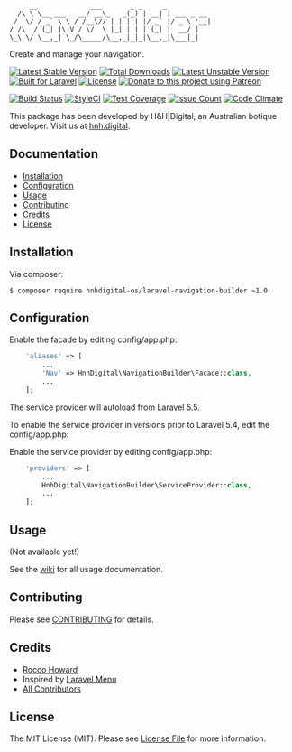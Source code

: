 ```
     __             ___       _ _     _
  /\ \ \__ ___   __/ __\_   _(_) | __| | ___ _ __ 
 /  \/ / _` \ \ / /__\// | | | | |/ _` |/ _ \ '__|
/ /\  / (_| |\ V / \/  \ |_| | | | (_| |  __/ |
\_\ \/ \__,_| \_/\_____/\__,_|_|_|\__,_|\___|_|

```

Create and manage your navigation.

[![Latest Stable Version](https://poser.pugx.org/hnhdigital-os/laravel-navigation-builder/v/stable.svg)](https://packagist.org/packages/hnhdigital-os/laravel-navigation-builder) [![Total Downloads](https://poser.pugx.org/hnhdigital-os/laravel-navigation-builder/downloads.svg)](https://packagist.org/packages/hnhdigital-os/laravel-navigation-builder) [![Latest Unstable Version](https://poser.pugx.org/hnhdigital-os/laravel-navigation-builder/v/unstable.svg)](https://packagist.org/packages/hnhdigital-os/laravel-navigation-builder) [![Built for Laravel](https://img.shields.io/badge/Built_for-Laravel-green.svg)](https://laravel.com/) [![License](https://poser.pugx.org/hnhdigital-os/laravel-navigation-builder/license.svg)](https://packagist.org/packages/hnhdigital-os/laravel-navigation-builder) [![Donate to this project using Patreon](https://img.shields.io/badge/patreon-donate-yellow.svg)](https://patreon.com/RoccoHoward)

[![Build Status](https://travis-ci.org/hnhdigital-os/laravel-navigation-builder.svg?branch=master)](https://travis-ci.org/hnhdigital-os/laravel-navigation-builder) [![StyleCI](https://styleci.io/repos/72195135/shield?branch=master)](https://styleci.io/repos/72195135) [![Test Coverage](https://codeclimate.com/github/hnhdigital-os/laravel-navigation-builder/badges/coverage.svg)](https://codeclimate.com/github/hnhdigital-os/laravel-navigation-builder/coverage) [![Issue Count](https://codeclimate.com/github/hnhdigital-os/laravel-navigation-builder/badges/issue_count.svg)](https://codeclimate.com/github/hnhdigital-os/laravel-navigation-builder) [![Code Climate](https://codeclimate.com/github/hnhdigital-os/laravel-navigation-builder/badges/gpa.svg)](https://codeclimate.com/github/hnhdigital-os/laravel-navigation-builder)

This package has been developed by H&H|Digital, an Australian botique developer. Visit us at [hnh.digital](http://hnh.digital).

## Documentation

* [Installation](#install)
* [Configuration](#configuration)
* [Usage](#usage)
* [Contributing](#contributing)
* [Credits](#credits)
* [License](#license)

## Installation

Via composer:

`$ composer require hnhdigital-os/laravel-navigation-builder ~1.0`

## Configuration

Enable the facade by editing config/app.php:

```php
    'aliases' => [
        ...
        'Nav' => HnhDigital\NavigationBuilder\Facade::class,
        ...
    ];
```

The service provider will autoload from Laravel 5.5.

To enable the service provider in versions prior to Laravel 5.4, edit the config/app.php:

Enable the service provider by editing config/app.php:

```php
    'providers' => [
        ...
        HnhDigital\NavigationBuilder\ServiceProvider::class,
        ...
    ];
```

## Usage

(Not available yet!)

See the [wiki](https://github.com/hnhdigital-os/laravel-navigation-builder/wiki) for all usage documentation.

## Contributing

Please see [CONTRIBUTING](https://github.com/hnhdigital-os/laravel-navigation-builder/blob/master/CONTRIBUTING.md) for details.

## Credits

* [Rocco Howard](https://github.com/RoccoHoward)
* Inspired by [Laravel Menu](https://github.com/lavary/laravel-menu)
* [All Contributors](https://github.com/hnhdigital-os/laravel-navigation-builder/contributors)

## License

The MIT License (MIT). Please see [License File](https://github.com/hnhdigital-os/laravel-navigation-builder/blob/master/LICENSE) for more information.
